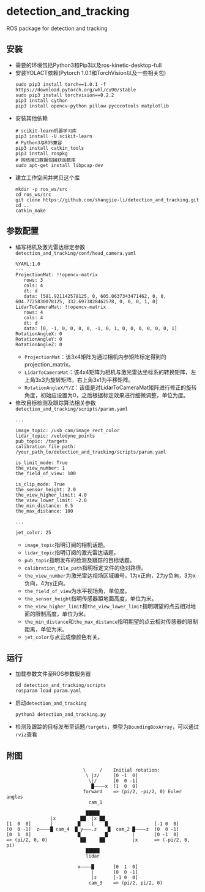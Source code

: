 # detection_and_tracking

ROS package for detection and tracking

## 安装
 - 需要的环境包括Python3和Pip3以及ros-kinetic-desktop-full
 - 安装YOLACT依赖(Pytorch 1.0.1和TorchVision以及一些相关包)
   ```Shell
   sudo pip3 install torch==1.0.1 -f https://download.pytorch.org/whl/cu90/stable
   sudo pip3 install torchvision==0.2.2
   pip3 install cython
   pip3 install opencv-python pillow pycocotools matplotlib
   ```
 - 安装其他依赖
   ```Shell
   # scikit-learn机器学习库
   pip3 install -U scikit-learn
   # Python3与ROS兼容
   pip3 install catkin_tools
   pip3 install rospkg
   # 网络接口数据包捕获函数库
   sudo apt-get install libpcap-dev
   ```
 - 建立工作空间并拷贝这个库
   ```Shell
   mkdir -p ros_ws/src
   cd ros_ws/src
   git clone https://github.com/shangjie-li/detection_and_tracking.git
   cd ..
   catkin_make
   ```

## 参数配置
 - 编写相机及激光雷达标定参数`detection_and_tracking/conf/head_camera.yaml`
   ```Shell
   %YAML:1.0
   ---
   ProjectionMat: !!opencv-matrix
      rows: 3
      cols: 4
      dt: d
      data: [581.921142578125, 0, 605.0637343471462, 0, 0, 604.7725830078125, 332.6973828462578, 0, 0, 0, 1, 0]
   LidarToCameraMat: !!opencv-matrix
      rows: 4
      cols: 4
      dt: d
      data: [0, -1, 0, 0, 0, 0, -1, 0, 1, 0, 0, 0, 0, 0, 0, 1]
   RotationAngleX: 0
   RotationAngleY: 0
   RotationAngleZ: 0
   ```
    - `ProjectionMat`：该3x4矩阵为通过相机内参矩阵标定得到的projection_matrix。
    - `LidarToCameraMat`：该4x4矩阵为相机与激光雷达坐标系的转换矩阵，左上角3x3为旋转矩阵，右上角3x1为平移矩阵。
    - `RotationAngleX/Y/Z`：该值是对LidarToCameraMat矩阵进行修正的旋转角度，初始应设置为0，之后根据标定效果进行细微调整，单位为度。
 - 修改目标检测及跟踪算法相关参数`detection_and_tracking/scripts/param.yaml`
   ```Shell
   ...
   
   image_topic: /usb_cam/image_rect_color
   lidar_topic: /velodyne_points
   pub_topic: /targets
   calibration_file_path: /your_path_to/detection_and_tracking/scripts/param.yaml

   is_limit_mode: True
   the_view_number: 1
   the_field_of_view: 100
  
   is_clip_mode: True
   the_sensor_height: 2.0
   the_view_higher_limit: 4.0
   the_view_lower_limit: -2.0
   the_min_distance: 0.5
   the_max_distance: 100
   
   ...
   
   jet_color: 25
   ```
    - `image_topic`指明订阅的相机话题。
    - `lidar_topic`指明订阅的激光雷达话题。
    - `pub_topic`指明发布的检测及跟踪的目标话题。
    - `calibration_file_path`指明标定文件的绝对路径。
    - `the_view_number`为激光雷达视场区域编号，1为x正向，2为y负向，3为x负向，4为y正向。
    - `the_field_of_view`为水平视场角，单位度。
    - `the_sensor_height`指明传感器距地面高度，单位为米。
    - `the_view_higher_limit`和`the_view_lower_limit`指明期望的点云相对地面的限制高度，单位为米。
    - `the_min_distance`和`the_max_distance`指明期望的点云相对传感器的限制距离，单位为米。
    - `jet_color`与点云成像颜色有关。

## 运行
 - 加载参数文件至ROS参数服务器
   ```Shell
   cd detection_and_tracking/scripts
   rosparam load param.yaml
 - 启动`detection_and_tracking`
   ```Shell
   python3 detection_and_tracking.py
   ```
 - 检测及跟踪的目标发布至话题`/targets`，类型为`BoundingBoxArray`，可以通过`rviz`查看

## 附图
   ```Shell
                               \     /    Initial rotation:
                                \ |z/     [0 -1  0]
                                 \|/      [0  0 -1]
                                  █————x  [1  0  0]
                               forward    => (pi/2, -pi/2, 0) Euler angles
                                 cam_1    
  
                                █████
                   |x         ██  |x ██
   [1  0  0]       |         █    |    █                 [-1 0  0]
   [0  0 -1]  z————█ cam_4  █ y———.z    █  cam_2 █————z  [0  0 -1]
   [0  1  0]                 █         █         |       [0 -1  0]
   => (pi/2, 0, 0)            ██     ██          |x      => (-pi/2, 0, pi)
                                █████
                                lidar

                             x————█       [0  1  0]
                                  |       [0  0 -1]
                                  |z      [-1 0  0]
                                 cam_3    => (pi/2, pi/2, 0)
   ```


